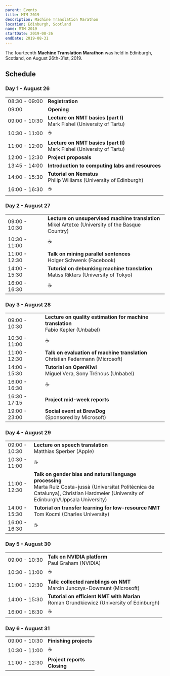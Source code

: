 ```yaml
---
parent: Events
title: MTM 2019
description: Machine Translation Marathon
location: Edinburgh, Scotland
name: MTM 2019
startDate: 2019-08-26
endDate: 2019-08-31
---
```


The fourteenth **Machine Translation Marathon** was held in Edinburgh, Scotland, on August 26th-31st, 2019.

## Schedule

### Day 1 -	August 26

| | |
| -- | -- |
| 08:30 - 09:00 |	**Registration** |
| 09:00 |	**Opening** |
| 09:00 - 10:30 |	**Lecture on NMT basics (part I)** <br>Mark Fishel (University of Tartu) |
| 10:30 - 11:00 |	☕️ |
| 11:00 - 12:00 |	**Lecture on NMT basics (part II)** <br>Mark Fishel (University of Tartu) |
| 12:00 - 12:30 |	**Project proposals** |
| 13:45 - 14:00 |	**Introduction to computing labs and resources** |
| 14:00 - 15:30 |	**Tutorial on Nematus** <br>Philip Williams (University of Edinburgh) |
| 16:00 - 16:30 |	☕️ |

### Day 2 -	August 27

| | |
| -- | -- |
| 09:00 - 10:30 | **Lecture on unsupervised machine translation** <br>Mikel Artetxe (University of the Basque Country) |
| 10:30 - 11:00 | ☕️ |
| 11:00 - 12:30 | **Talk on mining parallel sentences** <br>Holger Schwenk (Facebook) |
| 14:00 - 15:30 | **Tutorial on debunking machine translation** <br>Matīss Rikters (University of Tokyo) |
| 16:00 - 16:30 | ☕️ |

### Day 3 -	August 28

| | |
| -- | -- |
| 09:00 - 10:30 | **Lecture on quality estimation for machine translation** <br>Fabio Kepler (Unbabel) |
| 10:30 - 11:00 | ☕️ |
| 11:00 - 12:30 | **Talk on evaluation of machine translation** <br>Christian Federmann (Microsoft) |
| 14:00 - 15:30 | **Tutorial on OpenKiwi** <br>Miguel Vera, Sony Trénous (Unbabel) |
| 16:00 - 16:30 | ☕️ |
| 16:30 - 17:15 | **Project mid-week reports** |
| 19:00 - 23:00 | **Social event at BrewDog** <br>(Sponsored by Microsoft) |

### Day 4	- August 29

| | |
| -- | -- |
| 09:00 - 10:30 | **Lecture on speech translation** <br>Matthias Sperber (Apple) |
| 10:30 - 11:00 | ☕️ |
| 11:00 - 12:30 | **Talk on gender bias and natural language processing** <br>Marta Ruiz Costa-jussà (Universitat Politècnica de Catalunya), Christian Hardmeier (University of Edinburgh/Uppsala University) |
| 14:00 - 15:30 | **Tutorial on transfer learning for low-resource NMT** <br>Tom Kocmi (Charles University) |
| 16:00 - 16:30 | ☕️ |

### Day 5 -	August 30

| | |
| -- | -- |
| 09:00 - 10:30 | **Talk on NVIDIA platform** <br>Paul Graham (NVIDIA) |
| 10:30 - 11:00 | ☕️ |
| 11:00 - 12:30 | **Talk: collected ramblings on NMT** <br>Marcin Junczys-Dowmunt (Microsoft) |
| 14:00 - 15:30 | **Tutorial on efficient NMT with Marian** <br>Roman Grundkiewicz (University of Edinburgh) |
| 16:00 - 16:30 | ☕️ |

### Day 6 - August 31

| | |
| -- | -- |
| 09:00 - 10:30 | **Finishing projects** |
| 10:30 - 11:00 | ☕️ |
| 11:00 - 12:30 | **Project reports** <br>**Closing** |
